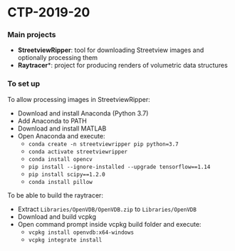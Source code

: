 # CTP-2019-20

### Main projects
- **StreetviewRipper**: tool for downloading Streetview images and optionally processing them
- **Raytracer***: project for producing renders of volumetric data structures

### To set up
To allow processing images in StreetviewRipper:

- Download and install Anaconda (Python 3.7)
- Add Anaconda to PATH
- Download and install MATLAB
- Open Anaconda and execute:
    - `conda create -n streetviewripper pip python=3.7`
    - `conda activate streetviewripper`
    - `conda install opencv`
    - `pip install --ignore-installed --upgrade tensorflow==1.14`
    - `pip install scipy==1.2.0`
    - `conda install pillow`
    
To be able to build the raytracer:

- Extract `Libraries/OpenVDB/OpenVDB.zip` to `Libraries/OpenVDB`
- Download and build vcpkg
- Open command prompt inside vcpkg build folder and execute:
    - `vcpkg install openvdb:x64-windows`
    - `vcpkg integrate install`
